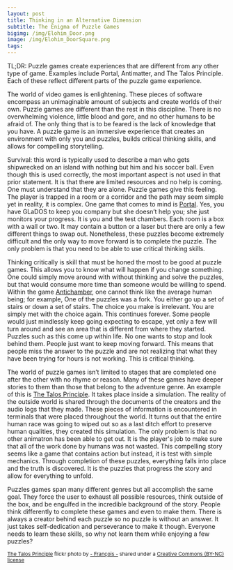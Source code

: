 ```yaml
---
layout: post
title: Thinking in an Alternative Dimension
subtitle: The Enigma of Puzzle Games
bigimg: /img/Elohim_Door.png
image: /img/Elohim_DoorSquare.png
tags:
---
```

TL;DR: Puzzle games create experiences that are different from any other type of game. Examples include Portal, Antimatter, and The Talos Principle. Each of these reflect different parts of the puzzle game experience.

The world of video games is enlightening. These pieces of software encompass an unimaginable amount of subjects and create worlds of their own. Puzzle games are different than the rest in this discipline. There is no overwhelming violence, little blood and gore, and no other humans to be afraid of. The only thing that is to be feared is the lack of knowledge that you have. A puzzle game is an immersive experience that creates an environment with only you and puzzles, builds critical thinking skills, and allows for compelling storytelling.

Survival: this word is typically used to describe a man who gets shipwrecked on an island with nothing but him and his soccer ball. Even though this is used correctly, the most important aspect is not used in that prior statement. It is that there are limited resources and no help is coming. One must understand that they are alone. Puzzle games give this feeling. The player is trapped in a room or a corridor and the path may seem simple yet in reality, it is complex. One game that comes to mind is <a href="http://store.steampowered.com/app/400/">Portal</a>. Yes, you have GLaDOS to keep you company but she doesn’t help you; she just monitors your progress. It is you and the test chambers. Each room is a box with a wall or two. It may contain a button or a laser but there are only a few different things to swap out. Nonetheless, these puzzles become extremely difficult and the only way to move forward is to complete the puzzle. The only problem is that you need to be able to use critical thinking skills.

Thinking critically is skill that must be honed the most to be good at puzzle games. This allows you to know what will happen if you change something. One could simply move around with without thinking and solve the puzzles, but that would consume more time than someone would be willing to spend. Within the game <a href="http://store.steampowered.com/app/219890/">Antichamber</a>, one cannot think like the average human being; for example,  One of the puzzles was a fork. You either go up a set of stairs or down a set of stairs. The choice you make is irrelevant. You are simply met with the choice again. This continues forever. Some people would just mindlessly keep going expecting to escape, yet only a few will turn around and see an area that is different from where they started. Puzzles such as this come up within life. No one wants to stop and look behind them. People just want to keep moving forward. This means that people miss the answer to the puzzle and are not realizing that what they have been trying for hours is not working. This is critical thinking.

The world of puzzle games isn’t limited to stages that are completed one after the other with no rhyme or reason. Many of these games have deeper stories to them than those that belong to the adventure genre. An example of this is <a href="http://store.steampowered.com/app/257510/">The Talos Principle</a>. It takes place inside a simulation. The reality of the outside world is shared through the documents of the creators and the audio logs that they made. These pieces of information is encountered in terminals that were placed throughout the world. It turns out that the entire human race was going to wiped out so as a last ditch effort to preserve human qualities, they created this simulation. The only problem is that no other animatron has been able to get out. It is the player's job to make sure that all of the work done by humans was not wasted. This compelling story seems like a game that contains action but instead, it is test with simple mechanics. Through completion of these puzzles, everything falls into place and the truth is discovered. It is the puzzles that progress the story and allow for everything to unfold.

Puzzles games span many different genres but all accomplish the same goal. They force the user to exhaust all possible resources, think outside of the box, and be engulfed in the incredible background of the story. People think differently to complete these games and even to make them. There is always a creator behind each puzzle so no puzzle is without an answer. It just takes self-dedication and perseverance to make it though. Everyone needs to learn these skills, so why not learn them while enjoying a few puzzles?

<small> <a title="The Talos Principle" href="https://flickr.com/photos/wakeupmrfreeman/16214157737">The Talos Principle</a> flickr photo by <a href="https://flickr.com/people/wakeupmrfreeman">- François -</a> shared under a <a href="https://creativecommons.org/licenses/by-nc/2.0/">Creative Commons (BY-NC) license</a> </small>
